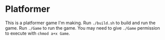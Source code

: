 # Platformer

This is a platformer game I'm making. Run `./build.sh` to build and run the game. Run `./Game` to run the game.
You may need to give `./Game` permission to execute with `chmod a+x Game`.
